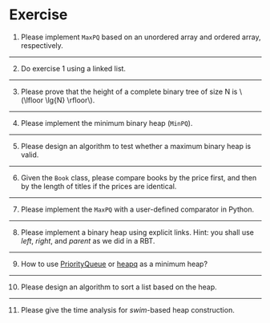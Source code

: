 # Exercise
1. Please implement `MaxPQ` based on an unordered array and ordered array, respectively.
---
2. Do exercise 1 using a linked list.
---
3. Please prove that the height of a complete binary tree of size N is \\(\lfloor \lg{N} \rfloor\\).
---
4. Please implement the minimum binary heap (`MinPQ`).
---
5. Please design an algorithm to test whether a maximum binary heap is valid.
---
6. Given the `Book` class, please compare books by the price first, and then by the length of titles if the prices are identical.
---
7. Please implement the `MaxPQ` with a user-defined comparator in Python.
---
8. Please implement a binary heap using explicit links. Hint: you shall use *left*, *right*, and *parent* as we did in a RBT.
---
9. How to use [PriorityQueue](https://docs.oracle.com/en/java/javase/11/docs/api/java.base/java/util/PriorityQueue.html) or [heapq](https://docs.python.org/3/library/heapq.html) as a minimum heap?
---
10. Please design an algorithm to sort a list based on the heap.
---
11. Please give the time analysis for *swim*-based heap construction.